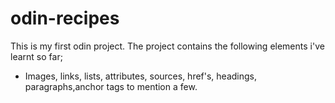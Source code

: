 # odin-recipes
This is my first odin project.
The project contains the following elements i've learnt so far;
- Images, links, lists, attributes, sources, href's, headings, paragraphs,anchor tags to mention a few.